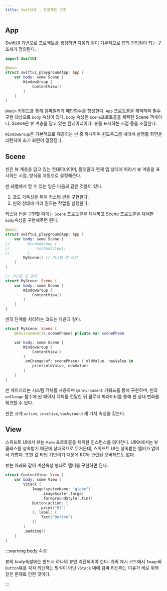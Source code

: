 ```yaml
---
title: SwiftUI - 프로젝트 구조
---
```


## App

SwiftUI 기반으로 프로젝트를 생성하면 다음과 같이 기본적으로 앱의 진입점이 되는 구조체가 정의된다.

```swift
import SwiftUI

@main
struct swiftui_playgroundApp: App {
    var body: some Scene {
        WindowGroup {
            ContentView()
        }
    }
}
```

`@main` 키워드를 통해 컴파일러가 메인함수를 합성한다. `App` 프로토콜을 채택하며 필수 구현 대상으로 `body` 속성이 있다. `body` 속성은 `Scene`프로토콜을 채택한 Scene 객체이다. Scene은 뷰 계층을 담고 있는 컨테이너이다. 뷰를 표시하는 시점 등을 조절한다.

`WindowGroup`은 기본적으로 제공되는 씬 중 하나이며 윈도우그룹 내에서 실행할 화면을 리턴하여 초기 화면이 결정된다.

## Scene

씬은 뷰 계층을 담고 있는 컨테이너이며, 플랫폼과 현재 앱 상태에 따라서 뷰 계층을 표시하는 시점, 방식을 자동으로 결정해준다.

씬 레벨에서 할 수 있는 일은 다음과 같은 것들이 있다.

1. 코드 가독성을 위해 커스텀 씬을 구현한다.
2. 씬의 상태에 따라 원하는 작업을 실행한다.

커스텀 씬을 구현할 때에는 `Scene` 프로토콜을 채택하고 Scene 프로토콜을 채택한 `body`속성을 구현해주면 된다.

```swift
@main
struct swiftui_playgroundApp: App {
    var body: some Scene {
//        WindowGroup {
//            ContentView()
//        }
        MyScene() // 커스텀 씬 리턴
    }
}

// 커스텀 씬 정의
struct MyScene: Scene {
    var body: some Scene {
        WindowGroup {
            ContentView()
        }
    }
}
```

씬의 단계를 처리하는 코드는 다음과 같다.

```swift
struct MyScene: Scene {
    @Environment(\.scenePhase) private var scenePhase

    var body: some Scene {
        WindowGroup {
            ContentView()
        }
        .onChange(of: scenePhase) { oldValue, newValue in
            print(oldValue, newValue)
        }
    }
}
```

씬 페이지라는 시스템 객체를 사용하며 `@Environment` 키워드를 통해 구현하며, 씬의 `onChange` 함수에 씬 페이지 객체를 전달한 뒤 클로저 파라미터를 통해 씬 상태 변화를 체크할 수 있다.

씬은 크게 `active`, `inactive`, `background` 세 가지 속성을 갖는다.

## View

스위프트 UI에서 뷰는 `View` 프로토콜을 채택한 인스턴스를 의미한다. UIKit에서는 뷰 클래스를 상속받기 때문에 상대적으로 무거운데, 스위프트 UI는 상속받는 멤버가 없어서 가볍다. 또한 값 타입 기반이기 때문에 RC와 관련된 오버헤드도 없다.

뷰는 아래와 같이 계산속성 형태로 멤버를 구현하면 된다.

```swift
struct ContentView: View {
    var body: some View {
        VStack {
            Image(systemName: "globe")
                .imageScale(.large)
                .foregroundStyle(.tint)
            Button(action: {
                print("HI")
            }, label: {
                Text("Button")
            })
        }
        .padding()
    }
}
```

:::warning body 속성

뷰의 body속성에는 반드시 하나의 뷰만 리턴되어야 한다. 위의 예시 코드에서 `Image`와 `Button`뷰를 각각 리턴하는 방식이 아닌 `VStack` 내에 감싸 리턴하는 이유가 바로 위와 같은 문제로 인한 것이다.

:::
